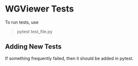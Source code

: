 # WGViewer Tests

To run tests, use

> pytest test_file.py


## Adding New Tests

If something frequently failed, then it should be added in pytest.